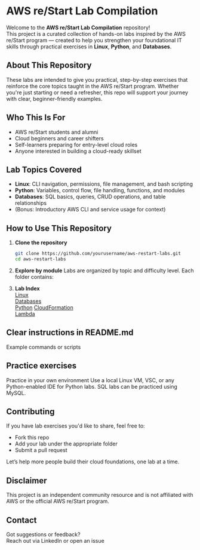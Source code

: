 # AWS re/Start Lab Compilation

Welcome to the **AWS re/Start Lab Compilation** repository!  
This project is a curated collection of hands-on labs inspired by the AWS re/Start program — created to help you strengthen your foundational IT skills through practical exercises in **Linux**, **Python**, and **Databases**.


## About This Repository

These labs are intended to give you practical, step-by-step exercises that reinforce the core topics taught in the AWS re/Start program. Whether you're just starting or need a refresher, this repo will support your journey with clear, beginner-friendly examples.


## Who This Is For

- AWS re/Start students and alumni
- Cloud beginners and career shifters
- Self-learners preparing for entry-level cloud roles
- Anyone interested in building a cloud-ready skillset

## Lab Topics Covered

- **Linux**: CLI navigation, permissions, file management, and bash scripting  
- **Python**: Variables, control flow, file handling, functions, and modules  
- **Databases**: SQL basics, queries, CRUD operations, and table relationships  
- (Bonus: Introductory AWS CLI and service usage for context)

## How to Use This Repository

1. **Clone the repository**
   ```bash
   git clone https://github.com/yourusername/aws-restart-labs.git
   cd aws-restart-labs

2. **Explore by module**
Labs are organized by topic and difficulty level. Each folder contains:

3. **Lab Index**  
[Linux](./Linux/README.md)  
[Databases](./Databases/README.md)  
[Python](./Python/README.md)
[CloudFormation](./CloudFormation/README.md)  
[Lambda](./Lambda/Challenge_Lab.md)


## Clear instructions in README.md  
Example commands or scripts

## Practice exercises

Practice in your own environment
Use a local Linux VM, VSC, or any Python-enabled IDE for Python labs. SQL labs can be practiced using MySQL.

## Contributing
If you have lab exercises you'd like to share, feel free to:
- Fork this repo
- Add your lab under the appropriate folder
- Submit a pull request

Let’s help more people build their cloud foundations, one lab at a time.

## Disclaimer
This project is an independent community resource and is not affiliated with AWS or the official AWS re/Start program.

## Contact
Got suggestions or feedback?  
Reach out via LinkedIn or open an issue